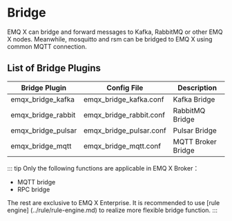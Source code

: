 # Bridge

EMQ X can bridge and forward messages to Kafka, RabbitMQ or other EMQ X nodes. Meanwhile, mosquitto and rsm can be bridged to EMQ X using common MQTT connection.

## List of Bridge Plugins

| Bridge Plugin        | Config File               | Description        |
| -------------------- | ------------------------- | ------------------ |
| emqx\_bridge\_kafka  | emqx\_bridge\_kafka.conf  | Kafka Bridge       |
| emqx\_bridge\_rabbit | emqx\_bridge\_rabbit.conf | RabbitMQ Bridge    |
| emqx\_bridge\_pulsar | emqx\_bridge\_pulsar.conf | Pulsar Bridge      |
| emqx\_bridge\_mqtt   | emqx\_bridge\_mqtt.conf   | MQTT Broker Bridge |


::: tip
Only the following functions are applicable in EMQ X Broker：

- MQTT bridge
- RPC bridge

The rest are exclusive to EMQ X Enterprise. It is recommended to use [rule engine] (../rule/rule-engine.md) to realize more flexible bridge function.
:::


